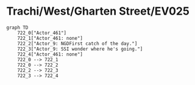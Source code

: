 # Trachi/West/Gharten Street/EV025


```mermaid
graph TD
    722_0["Actor_461"]
    722_1["Actor_461: none"]
    722_2["Actor_9: NGDFirst catch of the day."]
    722_3["Actor_9: SSI wonder where he's going."]
    722_4["Actor_461: none"]
    722_0 --> 722_1
    722_0 --> 722_2
    722_2 --> 722_3
    722_3 --> 722_4
```